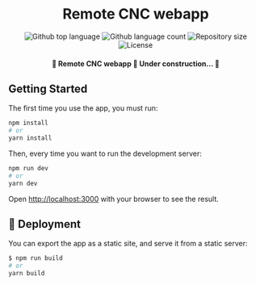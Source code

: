 <h1 align="center">Remote CNC webapp</h1>

<p align="center">
  <img alt="Github top language" src="https://img.shields.io/github/languages/top/Leandro-Bertoluzzi/remote-cnc-webapp?color=56BEB8">

  <img alt="Github language count" src="https://img.shields.io/github/languages/count/Leandro-Bertoluzzi/remote-cnc-webapp?color=56BEB8">

  <img alt="Repository size" src="https://img.shields.io/github/repo-size/Leandro-Bertoluzzi/remote-cnc-webapp?color=56BEB8">

  <img alt="License" src="https://img.shields.io/github/license/Leandro-Bertoluzzi/remote-cnc-webapp?color=56BEB8">
</p>

<!-- Status -->

<h4 align="center">
	🚧 Remote CNC webapp 🚀 Under construction...  🚧
</h4>

## Getting Started

The first time you use the app, you must run:

```bash
npm install
# or
yarn install
```

Then, every time you want to run the development server:

```bash
npm run dev
# or
yarn dev
```

Open [http://localhost:3000](http://localhost:3000) with your browser to see the result.

## :checkered_flag: Deployment

You can export the app as a static site, and serve it from a static server:

```bash
$ npm run build
# or
yarn build
```
